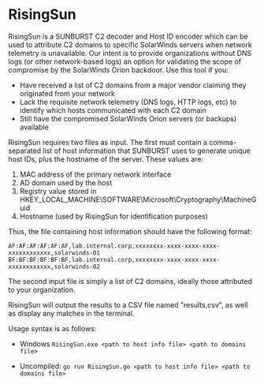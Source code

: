 # RisingSun

RisingSun is a SUNBURST C2 decoder and Host ID encoder which can be used to attribute C2 domains to specific SolarWinds servers when network telemetry is unavailable. Our intent is to provide organizations without DNS logs (or other network-based logs) an option for validating the scope of compromise by the SolarWinds Orion backdoor. Use this tool if you:
- Have received a list of C2 domains from a major vendor claiming they originated from your network
- Lack the requisite network telemetry (DNS logs, HTTP logs, etc) to identify which hosts communicated with each C2 domain 
- Still have the compromised SolarWinds Orion servers (or backups) available 

RisingSun requires two files as input. The first must contain a comma-separated list of host information that SUNBURST uses to generate unique host IDs, plus the hostname of the server. These values are:
1. MAC address of the primary network interface
2. AD domain used by the host
3. Registry value stored in HKEY_LOCAL_MACHINE\SOFTWARE\Microsoft\Cryptography\MachineGuid
4. Hostname (used by RisingSun for identification purposes)

Thus, the file containing host information should have the following format:

`
AF:AF:AF:AF:AF:AF,lab.internal.corp,xxxxxxxx-xxxx-xxxx-xxxx-xxxxxxxxxxxx,solarwinds-01
BF:BF:BF:BF:BF:BF,lab.internal.corp,xxxxxxxx-xxxx-xxxx-xxxx-xxxxxxxxxxxx,solarwinds-02
`

The second input file is simply a list of C2 domains, ideally those attributed to your organization.

RisingSun will output the results to a CSV file named "results.csv", as well as display any matches in the terminal.

Usage syntax is as follows:

- Windows
`RisingSun.exe <path to host info file> <path to domains file>`

- Uncompiled:
`go run RisingSun.go <path to host info file> <path to domains file>`
